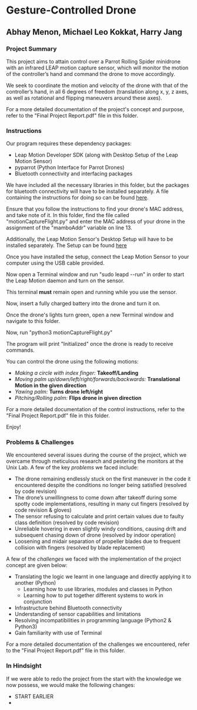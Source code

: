 # Gesture-Controlled Drone
## Abhay Menon, Michael Leo Kokkat, Harry Jang


### Project Summary
This project aims to attain control over a Parrot Rolling Spider minidrone with an infrared LEAP motion capture sensor, which will monitor the motion of the controller’s hand and command the drone to move accordingly.

We seek to coordinate the motion and velocity of the drone with that of the controller’s hand, in all 6 degrees of freedom (translation along x, y, z axes, as well as rotational and flipping maneuvers around these axes).

For a more detailed documentation of the project's concept and purpose, refer to the "Final Project Report.pdf" file in this folder.

### Instructions
Our program requires these dependency packages:
  * Leap Motion Developer SDK (along with Desktop Setup of the Leap Motion Sensor)
  * pyparrot (Python Interface for Parrot Drones)
  * Bluetooth connectivity and interfacing packages

We have included all the necessary libraries in this folder, but the packages for bluetooth connectivity will have to be installed separately. A file containing the instructions for doing so can be found [here](http://s000.tinyupload.com/index.php?file_id=15864374397876658484). 

Ensure that you follow the instructions to find your drone's MAC address, and take note of it. In this folder, find the file called "motionCaptureFlight.py" and enter the MAC address of your drone in the assignment of the "mamboAddr" variable on line 13.

Additionally, the Leap Motion Sensor's Desktop Setup will have to be installed separately. The Setup can be found [here](https://www.leapmotion.com/setup/desktop/linux/)

Once you have installed the setup, connect the Leap Motion Sensor to your computer using the USB cable provided. 

Now open a Terminal window and run "sudo leapd --run" in order to start the Leap Motion daemon and turn on the sensor.

This terminal **must** remain open and running while you use the sensor.

Now, insert a fully charged battery into the drone and turn it on.

Once the drone's lights turn green, open a new Terminal window and navigate to this folder.

Now, run "python3 motionCaptureFlight.py"

The program will print "Initialized" once the drone is ready to receive commands.

You can control the drone using the following motions:
 * *Making a circle with index finger:* **Takeoff/Landing**
 * *Moving palm up/down/left/right/forwards/backwards:* **Translational Motion in the given direction**
 * *Yawing palm:* **Turns drone left/right**
 * *Pitching/Rolling palm:* **Flips drone in given direction**

For a more detailed documentation of the control instructions, refer to the "Final Project Report.pdf" file in this folder.
 
Enjoy!
 
### Problems & Challenges
We encountered several issues during the course of the project, which we overcame through meticulous research and pestering the monitors at the Unix Lab. A few of the key *problems* we faced include:

 * The drone remaining endlessly stuck on the first maneuver in the code it encountered despite the conditions no longer being satisfied (resolved by code revision)
 * The drone’s unwillingness to come down after takeoff during some spotty code implementations, resulting in many cut fingers (resolved by code revision & gloves)
 * The sensor refusing to calculate and print certain values due to faulty class definition (resolved by code revision)
 * Unreliable hovering in even slightly windy conditions, causing drift and subsequent chasing down of drone (resolved by indoor operation)
 * Loosening and midair separation of propeller blades due to frequent collision with fingers (resolved by blade replacement)
 
A few of the *challenges* we faced with the implementation of the project concept are given below:

 * Translating the logic we learnt in one language and directly applying it to another (Python)
   * Learning how to use libraries, modules and classes in Python
   * Learning how to put together different systems to work in conjunction
 * Infrastructure behind Bluetooth connectivity
 * Understanding of sensor capabilities and limitations
 * Resolving incompatibilities in programming language (Python2 & Python3)
 * Gain familiarity with use of Terminal
 
For a more detailed documentation of the challenges we encountered, refer to the "Final Project Report.pdf" file in this folder.

### In Hindsight
If we were able to redo the project from the start with the knowledge we now possess, we would make the following changes:
 * START EARLIER
 * 

 
